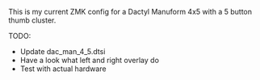This is my current ZMK config for a Dactyl Manuform 4x5 with a 5 button thumb cluster.


TODO:
- Update dac_man_4_5.dtsi
- Have a look what left and right overlay do
- Test with actual hardware